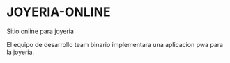 # JOYERIA-ONLINE
Sitio online para joyeria

El equipo de desarrollo team binario implementara una aplicacion pwa para la joyeria. 
